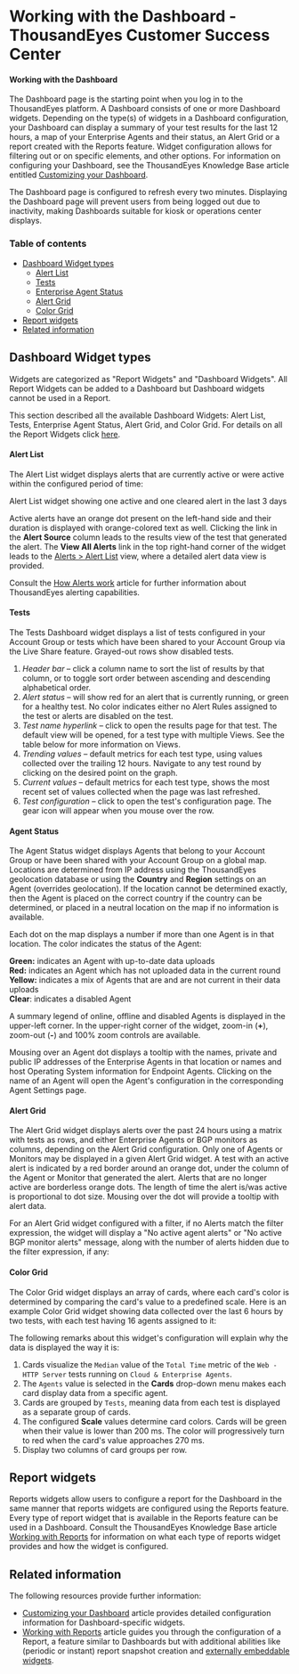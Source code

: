 # Working with the Dashboard - ThousandEyes Customer Success Center

#### Working with the Dashboard

The Dashboard page is the starting point when you log in to the ThousandEyes platform. A Dashboard consists of one or more Dashboard widgets. Depending on the type\(s\) of widgets in a Dashboard configuration, your Dashboard can display a summary of your test results for the last 12 hours, a map of your Enterprise Agents and their status, an Alert Grid or a report created with the Reports feature. Widget configuration allows for filtering out or on specific elements, and other options. For information on configuring your Dashboard, see the ThousandEyes Knowledge Base article entitled [Customizing your Dashboard](https://success.thousandeyes.com/ViewArticle?articleIdParam=kA0E0000000CmmcKAC).

The Dashboard page is configured to refresh every two minutes. Displaying the Dashboard page will prevent users from being logged out due to inactivity, making Dashboards suitable for kiosk or operations center displays.

### Table of contents

* [Dashboard Widget types]()
  * [Alert List]()
  * [Tests]()
  * [Enterprise Agent Status]()
  * [Alert Grid]()
  * [Color Grid]()
* [Report widgets]()
* [Related information]()

## Dashboard Widget types

Widgets are categorized as "Report Widgets" and "Dashboard Widgets". All Report Widgets can be added to a Dashboard but Dashboard widgets cannot be used in a Report.

This section described all the available Dashboard Widgets: Alert List, Tests, Enterprise Agent Status, Alert Grid, and Color Grid. For details on all the Report Widgets click [here]().

#### Alert List

The Alert List widget displays alerts that are currently active or were active within the configured period of time:

  
Alert List widget showing one active and one cleared alert in the last 3 days

Active alerts have an orange dot present on the left-hand side and their duration is displayed with orange-colored text as well. Clicking the link in the **Alert Source** column leads to the results view of the test that generated the alert. The **View All Alerts** link in the top right-hand corner of the widget leads to the [Alerts &gt; Alert List](https://app.thousandeyes.com/alerts/list/active) view, where a detailed alert data view is provided.

Consult the [How Alerts work](https://success.thousandeyes.com/PublicArticlePage?articleIdParam=kA044000000CnBqCAK_How-Alerts-work-1476477151762) article for further information about ThousandEyes alerting capabilities.

#### Tests

The Tests Dashboard widget displays a list of tests configured in your Account Group or tests which have been shared to your Account Group via the Live Share feature. Grayed-out rows show disabled tests.

1. _Header bar_ – click a column name to sort the list of results by that column, or to toggle sort order between ascending and descending alphabetical order.
2. _Alert status_ – will show red for an alert that is currently running, or green for a healthy test. No color indicates either no Alert Rules assigned to the test or alerts are disabled on the test.
3. _Test name hyperlink_ – click to open the results page for that test. The default view will be opened, for a test type with multiple Views. See the table below for more information on Views.
4. _Trending values_ – default metrics for each test type, using values collected over the trailing 12 hours. Navigate to any test round by clicking on the desired point on the graph.
5. _Current values_ – default metrics for each test type, shows the most recent set of values collected when the page was last refreshed.
6. _Test configuration_ – click to open the test's configuration page. The gear icon will appear when you mouse over the row.

####  Agent Status

The Agent Status widget displays Agents that belong to your Account Group or have been shared with your Account Group on a global map. Locations are determined from IP address using the ThousandEyes geolocation database or using the **Country** and **Region** settings on an Agent \(overrides geolocation\). If the location cannot be determined exactly, then the Agent is placed on the correct country if the country can be determined, or placed in a neutral location on the map if no information is available.

Each dot on the map displays a number if more than one Agent is in that location. The color indicates the status of the Agent:

**Green:** indicates an Agent with up-to-date data uploads  
**Red:** indicates an Agent which has not uploaded data in the current round  
**Yellow:** indicates a mix of Agents that are and are not current in their data uploads  
**Clear**: indicates a disabled Agent

  
A summary legend of online, offline and disabled Agents is displayed in the upper-left corner. In the upper-right corner of the widget, zoom-in \(**+**\), zoom-out \(**-**\) and 100% zoom controls are available.

Mousing over an Agent dot displays a tooltip with the names, private and public IP addresses of the Enterprise Agents in that location or names and host Operating System information for Endpoint Agents. Clicking on the name of an Agent will open the Agent's configuration in the corresponding Agent Settings page.

#### Alert Grid

The Alert Grid widget displays alerts over the past 24 hours using a matrix with tests as rows, and either Enterprise Agents or BGP monitors as columns, depending on the Alert Grid configuration. Only one of Agents or Monitors may be displayed in a given Alert Grid widget. A test with an active alert is indicated by a red border around an orange dot, under the column of the Agent or Monitor that generated the alert. Alerts that are no longer active are borderless orange dots. The length of time the alert is/was active is proportional to dot size. Mousing over the dot will provide a tooltip with alert data.

For an Alert Grid widget configured with a filter, if no Alerts match the filter expression, the widget will display a "No active agent alerts" or "No active BGP monitor alerts" message, along with the number of alerts hidden due to the filter expression, if any:

#### Color Grid

The Color Grid widget displays an array of cards, where each card's color is determined by comparing the card's value to a predefined scale. Here is an example Color Grid widget showing data collected over the last 6 hours by two tests, with each test having 16 agents assigned to it:

The following remarks about this widget's configuration will explain why the data is displayed the way it is:

1. Cards visualize the `Median` value of the `Total Time` metric of the `Web - HTTP Server` tests running on `Cloud & Enterprise Agents`.
2. The `Agents` value is selected in the **Cards** drop-down menu makes each card display data from a specific agent.
3. Cards are grouped by `Tests`, meaning data from each test is displayed as a separate group of cards.
4. The configured **Scale** values determine card colors. Cards will be green when their value is lower than 200 ms. The color will progressively turn to red when the card's value approaches 270 ms.
5. Display two columns of card groups per row.

## Report widgets

Reports widgets allow users to configure a report for the Dashboard in the same manner that reports widgets are configured using the Reports feature. Every type of report widget that is available in the Reports feature can be used in a Dashboard. Consult the ThousandEyes Knowledge Base article [Working with Reports](https://success.thousandeyes.com/PublicArticlePage?articleIdParam=kA0E0000000CmnTKAS) for information on what each type of reports widget provides and how the widget is configured.

## Related information

The following resources provide further information:

* [Customizing your Dashboard](https://success.thousandeyes.com/PublicArticlePage?articleIdParam=kA0E0000000CmmcKAC_Customizing-your-Dashboard) article provides detailed configuration information for Dashboard-specific widgets.
* [Working with Reports](https://success.thousandeyes.com/PublicArticlePage?articleIdParam=kA0E0000000CmnTKAS_Working-with-Reports) article guides you through the configuration of a Report, a feature similar to Dashboards but with additional abilities like \(periodic or instant\) report snapshot creation and [externally embeddable widgets](https://success.thousandeyes.com/PublicArticlePage?articleIdParam=kA0E0000000CmnUKAS_Embedding-report-widgets-in-external-web-sites).

